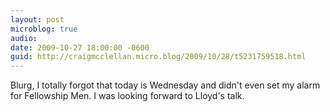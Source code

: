```yaml
---
layout: post
microblog: true
audio: 
date: 2009-10-27 18:00:00 -0600
guid: http://craigmcclellan.micro.blog/2009/10/28/t5231759518.html
---
```

Blurg, I totally forgot that today is Wednesday and didn't even set my alarm for Fellowship Men.  I was looking forward to Lloyd's talk.
